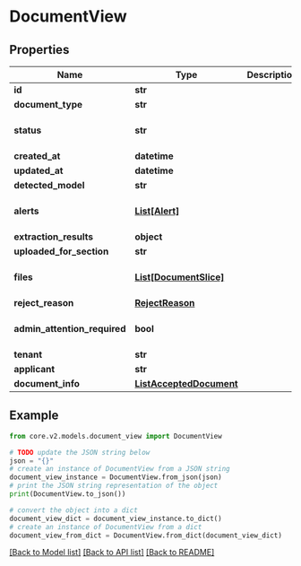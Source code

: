 # DocumentView


## Properties

Name | Type | Description | Notes
------------ | ------------- | ------------- | -------------
**id** | **str** |  | [optional] 
**document_type** | **str** |  | [optional] 
**status** | **str** |  | [optional] [default to 'RECEIVED']
**created_at** | **datetime** |  | [optional] 
**updated_at** | **datetime** |  | [optional] 
**detected_model** | **str** |  | [optional] 
**alerts** | [**List[Alert]**](Alert.md) |  | [optional] [default to []]
**extraction_results** | **object** |  | [optional] 
**uploaded_for_section** | **str** |  | [optional] 
**files** | [**List[DocumentSlice]**](DocumentSlice.md) |  | [optional] [default to []]
**reject_reason** | [**RejectReason**](RejectReason.md) |  | [optional] 
**admin_attention_required** | **bool** |  | [optional] [default to False]
**tenant** | **str** |  | 
**applicant** | **str** |  | 
**document_info** | [**ListAcceptedDocument**](ListAcceptedDocument.md) |  | [optional] 

## Example

```python
from core.v2.models.document_view import DocumentView

# TODO update the JSON string below
json = "{}"
# create an instance of DocumentView from a JSON string
document_view_instance = DocumentView.from_json(json)
# print the JSON string representation of the object
print(DocumentView.to_json())

# convert the object into a dict
document_view_dict = document_view_instance.to_dict()
# create an instance of DocumentView from a dict
document_view_from_dict = DocumentView.from_dict(document_view_dict)
```
[[Back to Model list]](../README.md#documentation-for-models) [[Back to API list]](../README.md#documentation-for-api-endpoints) [[Back to README]](../README.md)


